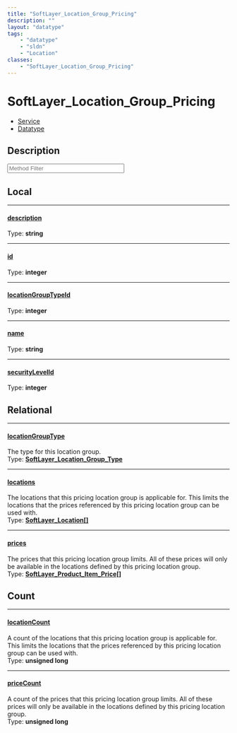 ```yaml
---
title: "SoftLayer_Location_Group_Pricing"
description: ""
layout: "datatype"
tags:
    - "datatype"
    - "sldn"
    - "Location"
classes:
    - "SoftLayer_Location_Group_Pricing"
---
```


# SoftLayer_Location_Group_Pricing
<div id='service-datatype'>
    <ul id='sldn-reference-tabs'>
    <li id='service'> <a href='/reference/services/SoftLayer_Location_Group_Pricing' >Service</a></li>    <li id='datatype'> <a href='/reference/datatypes/SoftLayer_Location_Group_Pricing' >Datatype</a></li>
    </ul>
</div>

## Description 






<!-- Service Filer BEGIN -->
<div class="view-filters">
        <div class="clearfix">
            <div class="search-input-box">
                <input placeholder="Method Filter" onkeyup="titleSearch(inputId='prop-input', divId='properties', elementClass='prop-row')" 
                    type="text" id="prop-input" value="" size="30" maxlength="128" class="form-text">
            </div>
        </div>
</div>
<!-- Service Filer END -->

<div id="properties" class="content">
<div id="localProperties" class="prop-content" >

## Local
-----
[description]: #description
#### [description]
  
<span class="type-label">Type: </span>**string**

-----
[id]: #id
#### [id]
  
<span class="type-label">Type: </span>**integer**

-----
[locationGroupTypeId]: #locationgrouptypeid
#### [locationGroupTypeId]
  
<span class="type-label">Type: </span>**integer**

-----
[name]: #name
#### [name]
  
<span class="type-label">Type: </span>**string**

-----
[securityLevelId]: #securitylevelid
#### [securityLevelId]
  
<span class="type-label">Type: </span>**integer**

</div>
<!-- LOCAL PROPERTY END -->

<div id="relationalProperties"  class="prop-content" >

## Relational
-----
[locationGroupType]: #locationgrouptype
#### [locationGroupType]
The type for this location group.  
<span class="type-label">Type: </span>**<a href='/reference/datatypes/SoftLayer_Location_Group_Type'>SoftLayer_Location_Group_Type </a>**

-----
[locations]: #locations
#### [locations]
The locations that this pricing location group is applicable for. This limits the locations that the prices referenced by this pricing location group can be used with.  
<span class="type-label">Type: </span>**<a href='/reference/datatypes/SoftLayer_Location'>SoftLayer_Location[] </a>**

-----
[prices]: #prices
#### [prices]
The prices that this pricing location group limits. All of these prices will only be available in the locations defined by this pricing location group.  
<span class="type-label">Type: </span>**<a href='/reference/datatypes/SoftLayer_Product_Item_Price'>SoftLayer_Product_Item_Price[] </a>**


## Count

-----
[locationCount]: #locationcount
#### [locationCount]
A count of the locations that this pricing location group is applicable for. This limits the locations that the prices referenced by this pricing location group can be used with.   
<span class="type-label">Type: </span>**unsigned long**


-----
[priceCount]: #pricecount
#### [priceCount]
A count of the prices that this pricing location group limits. All of these prices will only be available in the locations defined by this pricing location group.   
<span class="type-label">Type: </span>**unsigned long**

</div>


